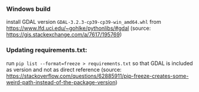 ### Windows build

install GDAL version `GDAL‑3.2.3‑cp39‑cp39‑win_amd64.whl` from https://www.lfd.uci.edu/~gohlke/pythonlibs/#gdal (source: https://gis.stackexchange.com/a/7617/195769)

### Updating requirements.txt:

run `pip list --format=freeze > requirements.txt` so that GDAL is included as version and not as direct reference (source: https://stackoverflow.com/questions/62885911/pip-freeze-creates-some-weird-path-instead-of-the-package-version)